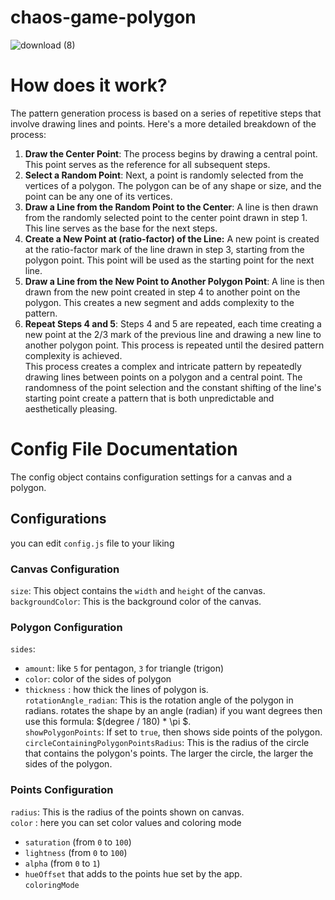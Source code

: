 # chaos-game-polygon
![download (8)](https://github.com/pouyamer/chaos-game-polygon/assets/20505286/99385406-7a1a-4761-9dce-e9800150f641)
# How does it work?
The pattern generation process is based on a series of repetitive steps that involve drawing lines and points. Here's a more detailed breakdown of the process:

1. **Draw the Center Point**: The process begins by drawing a central point. This point serves as the reference for all subsequent steps.<br>
2. **Select a Random Point**: Next, a point is randomly selected from the vertices of a polygon. The polygon can be of any shape or size, and the point can be any one of its vertices.<br>
3. **Draw a Line from the Random Point to the Center**: A line is then drawn from the randomly selected point to the center point drawn in step 1. This line serves as the base for the next steps.<br>
4. **Create a New Point at (ratio-factor) of the Line:** A new point is created at the ratio-factor mark of the line drawn in step 3, starting from the polygon point. This point will be used as the starting point for the next line.<br>
5. **Draw a Line from the New Point to Another Polygon Point**: A line is then drawn from the new point created in step 4 to another point on the polygon. This creates a new segment and adds complexity to the pattern.<br>
6. **Repeat Steps 4 and 5**: Steps 4 and 5 are repeated, each time creating a new point at the 2/3 mark of the previous line and drawing a new line to another polygon point. This process is repeated until the desired pattern complexity is achieved.<br>
This process creates a complex and intricate pattern by repeatedly drawing lines between points on a polygon and a central point. The randomness of the point selection and the constant shifting of the line's starting point create a pattern that is both unpredictable and aesthetically pleasing.

# Config File Documentation

The config object contains configuration settings for a canvas and a polygon.
## Configurations
you can edit ```config.js``` file to your liking
### Canvas Configuration

```size```: This object contains the ```width``` and ```height``` of the canvas.<br>
```backgroundColor```: This is the background color of the canvas.
### Polygon Configuration

```sides```:
- ```amount```: like ```5``` for pentagon, ```3``` for triangle (trigon)
-  ```color```: color of the sides of polygon
-   ```thickness``` : how thick the lines of polygon is.<br>
```rotationAngle_radian```: This is the rotation angle of the polygon in radians. rotates the shape by an angle (radian) if you want degrees then use this formula: $(degree / 180) * \pi $.<br>
```showPolygonPoints```: If set to ```true```, then shows side points of the polygon.<br>
```circleContainingPolygonPointsRadius```: This is the radius of the circle that contains the polygon's points. The larger the circle, the larger the sides of the polygon.<br>
### Points Configuration

```radius```: This is the radius of the points shown on canvas.<br>
```color``` : here you can set color values and  coloring mode 
- ```saturation``` (from ```0``` to ```100```)
- ```lightness``` (from ```0``` to ```100```)
- ```alpha``` (from ```0``` to ```1```)
- ```hueOffset``` that adds to the points hue set by the app. <br>
```coloringMode```

